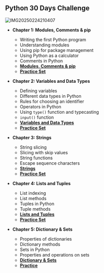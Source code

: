 ## Python 30 Days Challenge
![IMG20250224210407](https://github.com/user-attachments/assets/6c94f360-3ac3-4102-93fd-c9cb0e7dc448)


- **Chapter 1: Modules, Comments & pip**
  - Writing the first Python program
  - Understanding modules
  - Using pip for package management
  - Using Python as a calculator
  - Comments in Python
  - **[Modules, Comments & pip](https://github.com/itzsandeepsharma/Python-30-Days-Challenge/tree/main/Chapter%201)**
  - **[Practice Set](https://github.com/itzsandeepsharma/Python-30-Days-Challenge/tree/main/Chapter%201/Practice)**
  
- **Chapter 2: Variables and Data Types**
  - Defining variables
  - Different data types in Python
  - Rules for choosing an identifier
  - Operators in Python
  - Using `type()` function and typecasting
  - `input()` function
  - **[Variables and Data Types](https://github.com/itzsandeepsharma/Python-30-Days-Challenge/tree/main/Chapter%202)**
  - **[Practice Set](https://github.com/itzsandeepsharma/Python-30-Days-Challenge/tree/main/Chapter%202/Practice)**

- **Chapter 3: Strings**
  - String slicing
  - Slicing with skip values
  - String functions
  - Escape sequence characters
  - **[Strings](https://github.com/itzsandeepsharma/Python-30-Days-Challenge/tree/main/Chapter%203)**
  - **[Practice Set](https://github.com/itzsandeepsharma/Python-30-Days-Challenge/tree/main/Chapter%203/Practice)**

- **Chapter 4: Lists and Tuples**
  - List indexing
  - List methods
  - Tuples in Python
  - Tuple methods
  - **[Lists and Tuples](https://github.com/itzsandeepsharma/Python-30-Days-Challenge/tree/main/Chapter%204)**
  - **[Practice Set](https://github.com/itzsandeepsharma/Python-30-Days-Challenge/tree/main/Chapter%204/Practice)**

- **Chapter 5: Dictionary & Sets**
  - Properties of dictionaries
  - Dictionary methods
  - Sets in Python
  - Properties and operations on sets
  - **[Dictionary & Sets](https://github.com/itzsandeepsharma/Python-30-Days-Challenge/tree/main/Chapter%205)**
  - **[Practice](https://github.com/itzsandeepsharma/Python-30-Days-Challenge/tree/main/Chapter%205/Practice)**
